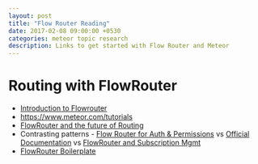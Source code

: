 ```yaml
---
layout: post
title: "Flow Router Reading"
date: 2017-02-08 09:00:00 +0530
categories: meteor topic research
description: Links to get started with Flow Router and Meteor
---
```


# Routing with FlowRouter

* [Introduction to Flowrouter](https://kadira.io/academy/meteor-routing-guide/content/introduction-to-flow-router)
* https://www.meteor.com/tutorials
* [FlowRouter and the future of Routing](https://kadira.io/blog/meteor/flow-router-4-0-and-future-of-routing-in-meteor)
* Contrasting patterns - [Flow Router for Auth & Permissions](https://medium.com/@satyavh/using-flow-router-for-authentication-ba7bb2644f42) vs [Official Documentation](https://github.com/kadirahq/flow-router) vs [FlowRouter and Subscription Mgmt](https://meteorhacks.com/flow-router-and-subscription-management/)
* [FlowRouter Boilerplate](https://medium.com/meteor-js/starting-meteorjs-with-flow-router-cb7803ee7234)


